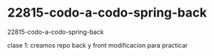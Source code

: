 # 22815-codo-a-codo-spring-back
22815-codo-a-codo-spring-back

clase 1: creamos repo back y front
modificacion para practicar